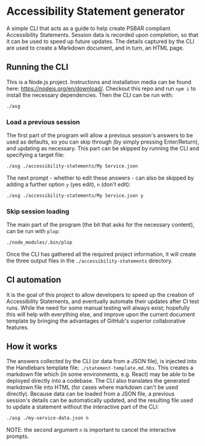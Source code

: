 # Accessibility Statement generator

A simple CLI that acts as a guide to help create PSBAR compliant Accessibility
Statements.
Session data is recorded upon completion, so that it can be used to speed up
future updates.
The details captured by the CLI are used to create a Markdown document, and in
turn, an HTML page.

## Running the CLI

This is a Node.js project. Instructions and installation media can be found
here: https://nodejs.org/en/download/.
Checkout this repo and run `npm i` to install the necessary dependencies.
Then the CLI can be run with:
```bash
./asg
```

### Load a previous session
The first part of the program will allow a previous session's answers to be used
as defaults, so you can skip through (by simply pressing Enter/Return), and
updating as necessary. This part can be skipped by running the CLI and
specifying a target file:
```bash
./asg ./accessibility-statements/My Service.json
```
The next prompt - whether to edit these answers - can also be skipped by adding
a further option `y` (yes edit), `n` (don't edit):
```bash
./asg ./accessibility-statements/My Service.json y
```

### Skip session loading
The main part of the program (the bit that asks for the necessary content), can
be run with `plop`:
```bash
./node_modules/.bin/plop
```
Once the CLI has gathered all the required project information, it will create
the three output files in the `./accessibility-statements` directory.

## CI automation

It is the goal of this project to allow developers to speed up the creation of
Accessibility Statements, and eventually automate their updates after CI test
runs. While the need for some manual testing will always exist; hopefully this
will help with everything else, and improve upon the current document template
by bringing the advantages of GitHub's superior collaborative features.

## How it works

The answers collected by the CLI (or data from a JSON file), is injected into
the Handlebars template file: `./statement-template.md.hbs`. This creates a
markdown file which (in some environments, e.g. React) may be able to be
deployed directly into a codebase. The CLI also translates the generated
markdown file into HTML (for cases where markdown can't be used directly).
Because data can be loaded from a JSON file, a previous session's details can
be automatically updated, and the resulting file used to update a statement
without the interactive part of the CLI:
```bash
./asg ./my-service-data.json n
```
NOTE: the second argument `n` is important to cancel the interactive prompts.
